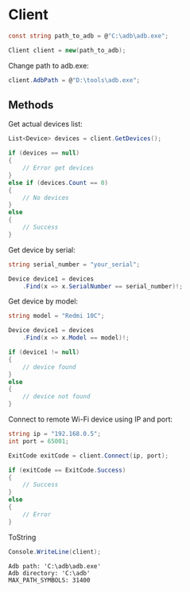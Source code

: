 # Client
``` csharp
const string path_to_adb = @"C:\adb\adb.exe";

Client client = new(path_to_adb);
```
Change path to adb.exe:
``` csharp
client.AdbPath = @"D:\tools\adb.exe";
```
## Methods
Get actual devices list:
``` csharp
List<Device> devices = client.GetDevices();

if (devices == null)
{
	// Error get devices
}
else if (devices.Count == 0)
{
	// No devices
}
else
{
	// Success
}
```
Get device by serial:
``` csharp
string serial_number = "your_serial";

Device device1 = devices
	.Find(x => x.SerialNumber == serial_number)!;
```
Get device by model:
``` csharp
string model = "Redmi 10C";

Device device1 = devices
	.Find(x => x.Model == model)!;
```
``` csharp
if (device1 != null)
{
    // device found
}
else
{
    // device not found
}
```
Connect to remote Wi-Fi device using IP and port:
``` csharp
string ip = "192.168.0.5";
int port = 65001;

ExitCode exitCode = client.Connect(ip, port);

if (exitCode == ExitCode.Success)
{
    // Success
}
else
{
    // Error
}
```
ToString
``` csharp
Console.WriteLine(client);
```
```
Adb path: 'C:\adb\adb.exe'
Adb directory: 'C:\adb'
MAX_PATH_SYMBOLS: 31400
```
